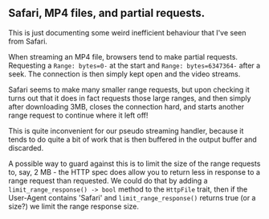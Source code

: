 ## Safari, MP4 files, and partial requests.

This is just documenting some weird inefficient behaviour that I've
seen from Safari.

When streaming an MP4 file, browsers tend to make partial requests.
Requesting a `Range: bytes=0-` at the start and `Range: bytes=6347364-`
after a seek. The connection is then simply kept open and the video streams.

Safari seems to make many smaller range requests, but upon checking it
turns out that it does in fact requests those large ranges, and
then simply after downloading 3MB, closes the connection hard, and
starts another range request to continue where it left off!

This is quite inconvenient for our pseudo streaming handler, because
it tends to do quite a bit of work that is then buffered in the
output buffer and discarded.

A possible way to guard against this is to limit the size of the
range requests to, say, 2 MB - the HTTP spec does allow you to
return less in response to a range request than requested. We could
do that by adding a `limit_range_response() -> bool` method to the
`HttpFile` trait, then if the User-Agent contains 'Safari' and
`limit_range_response()` returns true (or a size?) we limit the
range response size.

